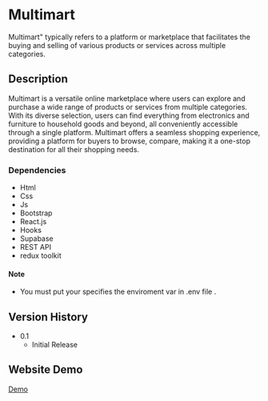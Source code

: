 # Multimart

Multimart" typically refers to a platform or marketplace that facilitates the buying and selling of various products or services across multiple categories.

## Description

Multimart is a versatile online marketplace where users can explore and purchase a wide range of products or services from multiple categories. With its diverse selection, users can find everything from electronics and furniture to household goods and beyond, all conveniently accessible through a single platform. Multimart offers a seamless shopping experience, providing a platform for buyers to browse, compare, making it a one-stop destination for all their shopping needs.

### Dependencies

- Html
- Css
- Js
- Bootstrap
- React.js
- Hooks
- Supabase
- REST API
- redux toolkit

#### Note

- You must put your specifies the enviroment var in .env file .


## Version History

- 0.1
  - Initial Release

## Website Demo

[Demo](https://malt1mart.web.app/)

